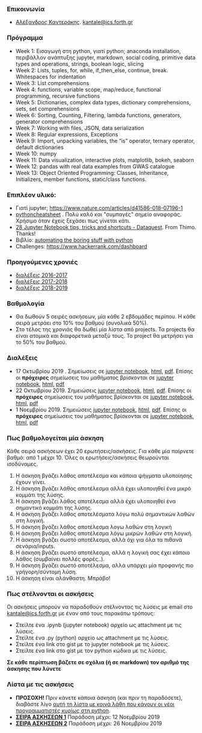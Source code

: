### Επικοινωνία
* [Αλέξανδρος Καντεράκης](https://www.ics.forth.gr/cbml/index_main.php?l=e&c=730). [kantale@ics.forth.gr](kantale@ics.forth.gr)

### Πρόγραμμα 
* Week 1: Εισαγωγή στη python, γιατί python; anaconda installation, περιβάλλον ανάπτυξης jupyter, markdown, social coding, primitive data types and operations, strings, boolean logic, slicing
* Week 2: Lists, tuples, for, while, if_then_else, continue, break. Whitespaces for indentation
* Week 3: List comprehensions
* Week 4: functions, variable scope, map/reduce, functional programming, recursive functions
* Week 5: Dictionaries, complex data types, dictionary comprehensions, sets, set comprehensions
* Week 6: Sorting, Counting, Filtering, lambda functions, generators, generator comprehensions
* Week 7: Working with files, JSON, data serialization
* Week 8: Regular expressions, Exceptions
* Week 9: Import, unpacking variables, the “is” operator, ternary operator, default dictionaries
* Week 10: numpy
* Week 11: Data visualization, interactive plots, matplotlib, bokeh, seaborn
* Week 12: pandas with real data examples from GWAS catalogue
* Week 13: Object Oriented Programming: Classes, Inheritance, Initializers, member functions, static/class functions.

### Επιπλέον υλικό:
* Γιατί jupyter; https://www.nature.com/articles/d41586-018-07196-1 
* [pythoncheatsheet](https://www.pythoncheatsheet.org/) . Πολύ καλό και "συμπαγές" σημείο αναφοράς. Χρήσιμο όταν έχεις ξεχάσει πως γίνεται κάτι. 
* [28 Jupyter Notebook tips, tricks and shortcuts - Dataquest](https://www.dataquest.io/blog/jupyter-notebook-tips-tricks-shortcuts/). From Thimo. Thanks!
* Βιβλίο: [automating the boring stuff with python](https://automatetheboringstuff.com/)
* Challenges: https://www.hackerrank.com/dashboard

### Προηγούμενες χρονιές
* [διαλέξεις 2016-2017](https://gist.github.com/kantale/c94e9559cc408a986638794ede47f9d5)
* [διαλέξεις 2017-2018](https://gist.github.com/kantale/7a84e046fca8eba6bf11035b49be00ce)
* [διαλέξεις 2018-2019](https://gist.github.com/kantale/b726b3ac17fbb00eb21fec8e262967ec)

### Βαθμολογία
* Θα δωθούν 5 σειρές ασκήσεων, μία κάθε 2 εβδομάδες περίπου. Η κάθε σειρά μετράει στο 10% του βαθμού (συνολικά 50%).
* Στο τέλος της χρονιάς θα δωθεί μία λίστα από projects. Τα projects θα είναι ατομικά και διαφoρετικά μεταξύ τους. Το project θα μετρήσει για το 50% του βαθμού. 

### Διαλέξεις 
* 17 Οκτωβρίου 2019 . Σημείωσεις σε [jupyter notebook](lesson_1.ipynb), [html](lesson_1.html), [pdf](lesson_1.pdf). Επίσης  οι **πρόχειρες** σημείωσεις του μαθήματος βρίσκονται σε [jupyter notebook](lesson_1_2019.ipynb), [html](lesson_1_2019.html), [pdf](lesson_1_2019.pdf)
* 22 Οκτωβρίου 2019. Σημειώσεις [jupyter notebook](lesson_2.ipynb), [html](lesson_2.html), [pdf](lesson_2.pdf). Επίσης  οι **πρόχειρες** σημείωσεις του μαθήματος βρίσκονται σε [jupyter notebook](lesson_2_2019.ipynb), [html](lesson_2_2019.html), [pdf](lesson_2_2019.pdf)
* 1 Νοεμβρίου 2019. Σημειώσεις [jupyter notebook](lesson_3.ipynb), [html](lesson_3.html), [pdf](lesson_3.pdf). Επίσης  οι **πρόχειρες** σημείωσεις του μαθήματος βρίσκονται σε [jupyter notebook](lesson_3_2019.ipynb), [html](lesson_3_2019.html), [pdf](lesson_3_2019.pdf)

### Πως βαθμολογείται μία άσκηση
Κάθε σειρά ασκήσεων έχει 20 ερωτήσεις/ασκήσεις. Για κάθε μία παίρνετε βαθμό: από 1 μέχρι 10. Όλες οι ερωτήσεις/ασκήσεις θεωρούνται ισοδύναμες. 

1. Η άσκηση βγάζει λάθος αποτέλεσμα και κάποια ψήγματα υλοποίησης έχουν γίνει.
2. Η άσκηση βγάζει λάθος αποτέλεσμα αλλά έχει υλοποιηθεί ένα μικρό κομμάτι της λύσης.
3. Η άσκηση βγάζει λάθος αποτέλεσμα αλλά έχει υλοποιηθεί ένα σημαντικό κομμάτι της λύσης.
4. Η άσκηση βγάζει λάθος αποτελέσματα λόγω πολύ σημαντικών λαθών στη λογική.
5. Η άσκηση βγάζει λάθος αποτέλεσμα λογω λαθών στη λογική
6. Η άσκηση βγάζει λάθος αποτέλεσμα λόγω μικρών λαθών στη λογική. 
7. H άσκηση βγάζει σωστό αποτέλεσμα, αλλά όχι για όλα τα πιθανά σενάρια/inputs. 
8. Η άσκηση βγάζει σωστό αποτέλεσμα, αλλά η λογική σας έχει κάποιο λάθος (συμβαίνει πολλές φορές..). 
9. Η άσκηση βγάζει σωστό αποτέλεσμα, αλλά υπάρχει μία προφανής πιο γρήγορη/σύντομη λύση.
10. Η άσκηση είναι αλάνθαστη. Μπράβο!

### Πως στέλνονται οι ασκήσεις
Οι ασκήσεις μπορούν να παραδοθούν στέλνοντας τις λύσεις με email στο [kantale@ics.forth.gr](mailto:kantale@ics.forth.gr) με έναν από τους παρακάτω τρόπους:

   * Στείλτε ένα .ipynb (jupyter notebook) αρχείο ως attachment με τις λύσεις.
   * Στείλτε ένα .py (python) αρχείο ως attachment με τις λύσεις.
   * Στείλτε ένα link στο gist με το jupyter notebook με τις λύσεις. 
   * Στείλτε ένα link στο gist με τον python κώδικα με τις λύσεις.

**Σε κάθε περίπτωση βάζετε σε σχόλια (ή σε markdown) τον αριθμό της άσκησης που λύνετε**

### Λίστα με τις ασκήσεις
* **ΠΡΟΣΟΧΗ!** Πριν κάνετε κάποια άσκηση (και πριν τη παραδόσετε), διαβάστε λίγο [αυτή τη λίστα με κοινά λάθη που κάνουν οι νέοι προγραμματιστές κυρίως στη python](common_errors.md). 
* **[ΣΕΙΡΑ ΑΣΚΗΣΕΩΝ 1](assignment_1.md)** Παράδοση μέχρι: 12 Νοεμβρίου 2019
* **[ΣΕΙΡΑ ΑΣΚΗΣΕΩΝ 2](assignment_2.md)** Παράδοση μέχρι: 26 Νοεμβρίου 2019



